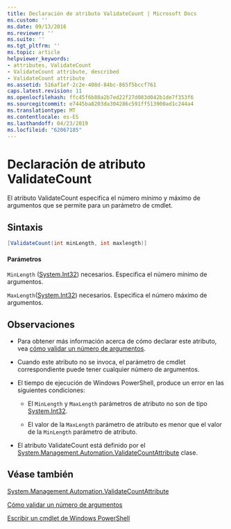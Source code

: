 ```yaml
---
title: Declaración de atributo ValidateCount | Microsoft Docs
ms.custom: ''
ms.date: 09/13/2016
ms.reviewer: ''
ms.suite: ''
ms.tgt_pltfrm: ''
ms.topic: article
helpviewer_keywords:
- attributes, ValidateCount
- ValidateCount attribute, described
- ValidateCount attribute
ms.assetid: 516af1ef-2c2e-408d-84bc-865f5bccf761
caps.latest.revision: 11
ms.openlocfilehash: ffc45f6b80a2b7ed22f27d083d042b1de7f353f6
ms.sourcegitcommit: e7445ba8203da304286c591ff513900ad1c244a4
ms.translationtype: MT
ms.contentlocale: es-ES
ms.lasthandoff: 04/23/2019
ms.locfileid: "62067185"
---
```

# <a name="validatecount-attribute-declaration"></a>Declaración de atributo ValidateCount

El atributo ValidateCount especifica el número mínimo y máximo de argumentos que se permite para un parámetro de cmdlet.

## <a name="syntax"></a>Sintaxis

```csharp
[ValidateCount(int minLength, int maxlength)]
```

#### <a name="parameters"></a>Parámetros

`MinLength` ([System.Int32][]) necesarios. Especifica el número mínimo de argumentos.

`MaxLength`([System.Int32][]) necesarios. Especifica el número máximo de argumentos.

## <a name="remarks"></a>Observaciones

- Para obtener más información acerca de cómo declarar este atributo, vea [cómo validar un número de argumentos][].

- Cuando este atributo no se invoca, el parámetro de cmdlet correspondiente puede tener cualquier número de argumentos.

- El tiempo de ejecución de Windows PowerShell, produce un error en las siguientes condiciones:

    - El `MinLength` y `MaxLength` parámetros de atributo no son de tipo [System.Int32][].

    - El valor de la `MaxLength` parámetro de atributo es menor que el valor de la `MinLength` parámetro de atributo.

- El atributo ValidateCount está definido por el [System.Management.Automation.ValidateCountAttribute][] clase.

## <a name="see-also"></a>Véase también

[System.Management.Automation.ValidateCountAttribute][]

[Cómo validar un número de argumentos][]

[Escribir un cmdlet de Windows PowerShell][]

[Cómo validar un número de argumentos]: how-to-validate-an-argument-count.md
[Escribir un cmdlet de Windows PowerShell]: writing-a-windows-powershell-cmdlet.md

[System.Int32]: /dotnet/api/System.Int32
[System.Management.Automation.ValidateCountAttribute]: /dotnet/api/System.Management.Automation.ValidateCountAttribute
